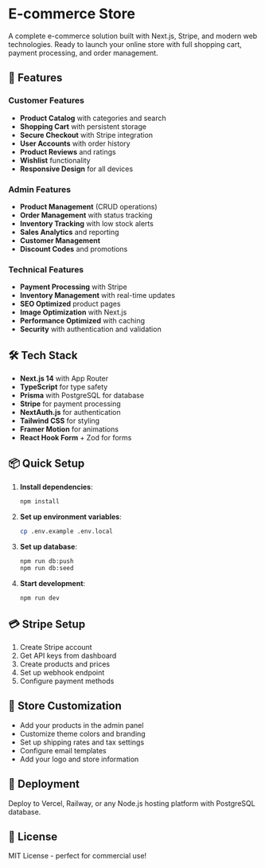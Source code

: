 # E-commerce Store

A complete e-commerce solution built with Next.js, Stripe, and modern web technologies. Ready to launch your online store with full shopping cart, payment processing, and order management.

## 🛒 Features

### Customer Features
- **Product Catalog** with categories and search
- **Shopping Cart** with persistent storage
- **Secure Checkout** with Stripe integration
- **User Accounts** with order history
- **Product Reviews** and ratings
- **Wishlist** functionality
- **Responsive Design** for all devices

### Admin Features
- **Product Management** (CRUD operations)
- **Order Management** with status tracking
- **Inventory Tracking** with low stock alerts
- **Sales Analytics** and reporting
- **Customer Management** 
- **Discount Codes** and promotions

### Technical Features
- **Payment Processing** with Stripe
- **Inventory Management** with real-time updates
- **SEO Optimized** product pages
- **Image Optimization** with Next.js
- **Performance Optimized** with caching
- **Security** with authentication and validation

## 🛠️ Tech Stack

- **Next.js 14** with App Router
- **TypeScript** for type safety
- **Prisma** with PostgreSQL for database
- **Stripe** for payment processing
- **NextAuth.js** for authentication
- **Tailwind CSS** for styling
- **Framer Motion** for animations
- **React Hook Form** + Zod for forms

## 📦 Quick Setup

1. **Install dependencies**:
   ```bash
   npm install
   ```

2. **Set up environment variables**:
   ```bash
   cp .env.example .env.local
   ```

3. **Set up database**:
   ```bash
   npm run db:push
   npm run db:seed
   ```

4. **Start development**:
   ```bash
   npm run dev
   ```

## 💳 Stripe Setup

1. Create Stripe account
2. Get API keys from dashboard
3. Create products and prices
4. Set up webhook endpoint
5. Configure payment methods

## 🏪 Store Customization

- Add your products in the admin panel
- Customize theme colors and branding
- Set up shipping rates and tax settings
- Configure email templates
- Add your logo and store information

## 🚀 Deployment

Deploy to Vercel, Railway, or any Node.js hosting platform with PostgreSQL database.

## 📄 License

MIT License - perfect for commercial use!